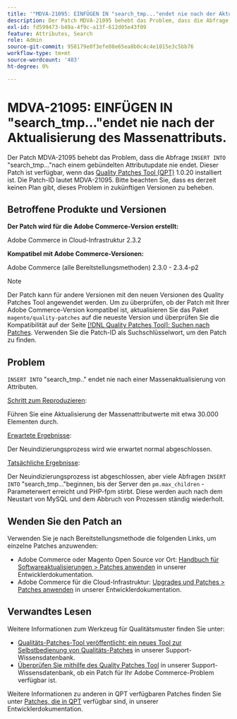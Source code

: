 ```yaml
---
title: '"MDVA-21095: EINFÜGEN IN "search_tmp..."endet nie nach der Aktualisierung des Massenattributs."'
description: Der Patch MDVA-21095 behebt das Problem, dass die Abfrage "INSERT INTO" "search\_tmp.." nach einem gebündelten Attribut-Update nie endet. Dieser Patch ist verfügbar, wenn das [Quality Patches Tool (QPT)](/help/announcements/adobe-commerce-announcements/magento-quality-patches-released-new-tool-to-self-serve-quality-patches.md) 1.0.20 installiert ist. Die Patch-ID lautet MDVA-21095. Bitte beachten Sie, dass es derzeit keinen Plan gibt, dieses Problem in zukünftigen Versionen zu beheben.
exl-id: fd599473-b49a-4f9c-a13f-612d05e43f09
feature: Attributes, Search
role: Admin
source-git-commit: 958179e0f3efe08e65ea8b0c4c4e1015e3c5bb76
workflow-type: tm+mt
source-wordcount: '403'
ht-degree: 0%

---
```


# MDVA-21095: EINFÜGEN IN &quot;search_tmp...&quot;endet nie nach der Aktualisierung des Massenattributs.

Der Patch MDVA-21095 behebt das Problem, dass die Abfrage `INSERT INTO` &quot;search\_tmp...&quot;nach einem gebündelten Attributupdate nie endet. Dieser Patch ist verfügbar, wenn das [Quality Patches Tool (QPT)](/help/announcements/adobe-commerce-announcements/magento-quality-patches-released-new-tool-to-self-serve-quality-patches.md) 1.0.20 installiert ist. Die Patch-ID lautet MDVA-21095. Bitte beachten Sie, dass es derzeit keinen Plan gibt, dieses Problem in zukünftigen Versionen zu beheben.

## Betroffene Produkte und Versionen

**Der Patch wird für die Adobe Commerce-Version erstellt:**

Adobe Commerce in Cloud-Infrastruktur 2.3.2

**Kompatibel mit Adobe Commerce-Versionen:**

Adobe Commerce (alle Bereitstellungsmethoden) 2.3.0 - 2.3.4-p2

>[!NOTE]
>
>Der Patch kann für andere Versionen mit den neuen Versionen des Quality Patches Tool angewendet werden. Um zu überprüfen, ob der Patch mit Ihrer Adobe Commerce-Version kompatibel ist, aktualisieren Sie das Paket `magento/quality-patches` auf die neueste Version und überprüfen Sie die Kompatibilität auf der Seite [[!DNL Quality Patches Tool]: Suchen nach Patches](https://devdocs.magento.com/quality-patches/tool.html#patch-grid). Verwenden Sie die Patch-ID als Suchschlüsselwort, um den Patch zu finden.

## Problem

`INSERT INTO` &quot;search\_tmp..&quot; endet nie nach einer Massenaktualisierung von Attributen.

<u>Schritt zum Reproduzieren</u>:

Führen Sie eine Aktualisierung der Massenattributwerte mit etwa 30.000 Elementen durch.

<u>Erwartete Ergebnisse</u>:

Der Neuindizierungsprozess wird wie erwartet normal abgeschlossen.

<u>Tatsächliche Ergebnisse</u>:

Der Neuindizierungsprozess ist abgeschlossen, aber viele Abfragen `INSERT INTO` &quot;search\_tmp...&quot;beginnen, bis der Server den `pm.max_children` -Parameterwert erreicht und PHP-fpm stirbt. Diese werden auch nach dem Neustart von MySQL und dem Abbruch von Prozessen ständig wiederholt.

## Wenden Sie den Patch an

Verwenden Sie je nach Bereitstellungsmethode die folgenden Links, um einzelne Patches anzuwenden:

* Adobe Commerce oder Magento Open Source vor Ort: [Handbuch für Softwareaktualisierungen > Patches anwenden](https://devdocs.magento.com/guides/v2.4/comp-mgr/patching/mqp.html) in unserer Entwicklerdokumentation.
* Adobe Commerce für die Cloud-Infrastruktur: [Upgrades und Patches > Patches anwenden](https://devdocs.magento.com/cloud/project/project-patch.html) in unserer Entwicklerdokumentation.

## Verwandtes Lesen

Weitere Informationen zum Werkzeug für Qualitätsmuster finden Sie unter:

* [Qualitäts-Patches-Tool veröffentlicht: ein neues Tool zur Selbstbedienung von Qualitäts-Patches](/help/announcements/adobe-commerce-announcements/magento-quality-patches-released-new-tool-to-self-serve-quality-patches.md) in unserer Support-Wissensdatenbank.
* [Überprüfen Sie mithilfe des Quality Patches Tool](/help/support-tools/patches-available-in-qpt-tool/check-patch-for-magento-issue-with-magento-quality-patches.md) in unserer Support-Wissensdatenbank, ob ein Patch für Ihr Adobe Commerce-Problem verfügbar ist.

Weitere Informationen zu anderen in QPT verfügbaren Patches finden Sie unter [Patches, die in QPT](https://devdocs.magento.com/quality-patches/tool.html#patch-grid) verfügbar sind, in unserer Entwicklerdokumentation.
